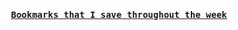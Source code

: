  
<!-- <h4 align="center"><samp> Welcome, I am Sefa, please check out my repositories to see what I work on </samp></h4>-->

<h4 align="center"><samp>  <a href="https://mehmetsefa.notion.site/Bookmarks-7dfdfa0b7c0648e7af4668f25db76fe0">Bookmarks that I save throughout the week<a> </samp></h4>
 
<!-- <h4 align="center"><samp> <img src="https://visitor-badge.glitch.me/badge?page_id=mehmetsefabalik&left_color=blue&right_color=blue" /> </samp></h4> -->
<!--
**mehmetsefabalik/mehmetsefabalik** is a ✨ _special_ ✨ repository because its `README.md` (this file) appears on your GitHub profile.

Here are some ideas to get you started:

- 🔭 I’m currently working on ...
- 🌱 I’m currently learning ...
- 👯 I’m looking to collaborate on ...
- 🤔 I’m looking for help with ...
- 💬 Ask me about ...
- 📫 How to reach me: ...
- 😄 Pronouns: ...
- ⚡ Fun fact: ...
-->
